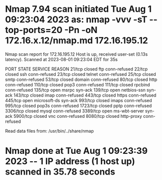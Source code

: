 # Nmap 7.94 scan initiated Tue Aug  1 09:23:04 2023 as: nmap -vvv -sT --top-ports=20 -Pn -oN 172.16.x.12/nmap.md 172.16.195.12
Nmap scan report for 172.16.195.12
Host is up, received user-set (0.13s latency).
Scanned at 2023-08-01 09:23:04 EDT for 35s

PORT     STATE  SERVICE       REASON
21/tcp   closed ftp           conn-refused
22/tcp   closed ssh           conn-refused
23/tcp   closed telnet        conn-refused
25/tcp   closed smtp          conn-refused
53/tcp   closed domain        conn-refused
80/tcp   closed http          conn-refused
110/tcp  closed pop3          conn-refused
111/tcp  closed rpcbind       conn-refused
135/tcp  open   msrpc         syn-ack
139/tcp  open   netbios-ssn   syn-ack
143/tcp  closed imap          conn-refused
443/tcp  closed https         conn-refused
445/tcp  open   microsoft-ds  syn-ack
993/tcp  closed imaps         conn-refused
995/tcp  closed pop3s         conn-refused
1723/tcp closed pptp          conn-refused
3306/tcp closed mysql         conn-refused
3389/tcp open   ms-wbt-server syn-ack
5900/tcp closed vnc           conn-refused
8080/tcp closed http-proxy    conn-refused

Read data files from: /usr/bin/../share/nmap
# Nmap done at Tue Aug  1 09:23:39 2023 -- 1 IP address (1 host up) scanned in 35.78 seconds
